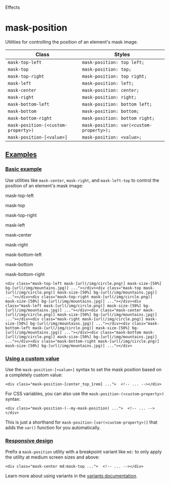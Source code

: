 <!--$-->

<!--/$-->

Effects

# mask-position

Utilities for controlling the position of an element's mask image.

| Class                               | Styles                                   |
| ----------------------------------- | ---------------------------------------- |
| `mask-top-left`                     | `mask-position: top left;`               |
| `mask-top`                          | `mask-position: top;`                    |
| `mask-top-right`                    | `mask-position: top right;`              |
| `mask-left`                         | `mask-position: left;`                   |
| `mask-center`                       | `mask-position: center;`                 |
| `mask-right`                        | `mask-position: right;`                  |
| `mask-bottom-left`                  | `mask-position: bottom left;`            |
| `mask-bottom`                       | `mask-position: bottom;`                 |
| `mask-bottom-right`                 | `mask-position: bottom right;`           |
| `mask-position-(<custom-property>)` | `mask-position: var(<custom-property>);` |
| `mask-position-[<value>]`           | `mask-position: <value>;`                |

## [Examples](#examples)

### [Basic example](#basic-example)

Use utilities like `mask-center`, `mask-right`, and `mask-left-top` to control the position of an element's mask image:

mask-top-left

mask-top

mask-top-right

mask-left

mask-center

mask-right

mask-bottom-left

mask-bottom

mask-bottom-right

```
<div class="mask-top-left mask-[url(/img/circle.png)] mask-size-[50%] bg-[url(/img/mountains.jpg)] ..."></div><div class="mask-top mask-[url(/img/circle.png)] mask-size-[50%] bg-[url(/img/mountains.jpg)] ..."></div><div class="mask-top-right mask-[url(/img/circle.png)] mask-size-[50%] bg-[url(/img/mountains.jpg)] ..."></div><div class="mask-left mask-[url(/img/circle.png)] mask-size-[50%] bg-[url(/img/mountains.jpg)] ..."></div><div class="mask-center mask-[url(/img/circle.png)] mask-size-[50%] bg-[url(/img/mountains.jpg)] ..."></div><div class="mask-right mask-[url(/img/circle.png)] mask-size-[50%] bg-[url(/img/mountains.jpg)] ..."></div><div class="mask-bottom-left mask-[url(/img/circle.png)] mask-size-[50%] bg-[url(/img/mountains.jpg)] ..."></div><div class="mask-bottom mask-[url(/img/circle.png)] mask-size-[50%] bg-[url(/img/mountains.jpg)] ..."></div><div class="mask-bottom-right mask-[url(/img/circle.png)] mask-size-[50%] bg-[url(/img/mountains.jpg)] ..."></div>
```

### [Using a custom value](#using-a-custom-value)

Use the<!-- --> `mask-position-[<value>]` <!-- -->syntax<!-- --> <!-- -->to set the <!-- -->mask position<!-- --> based on a completely custom value:

```
<div class="mask-position-[center_top_1rem] ...">  <!-- ... --></div>
```

For CSS variables, you can also use the<!-- --> `mask-position-(<custom-property>)` <!-- -->syntax:

```
<div class="mask-position-(--my-mask-position) ...">  <!-- ... --></div>
```

This is just a shorthand for<!-- --> `mask-position-[var(<custom-property>)]` <!-- -->that adds the `var()` function for you automatically.

### [Responsive design](#responsive-design)

Prefix <!-- -->a<!-- --> `mask-position` utility<!-- --> <!-- -->with a breakpoint variant like `md:` to only apply the utility at <!-- -->medium<!-- --> <!-- -->screen sizes and above:

```
<div class="mask-center md:mask-top ...">  <!-- ... --></div>
```

Learn more about using variants in the [variants documentation](/docs/hover-focus-and-other-states).

<!--$-->

<!--/$-->
